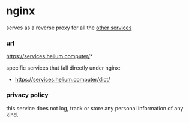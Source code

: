 # nginx
serves as a reverse proxy for all the [other services](../)

### url
https://services.helium.computer/*

specific services that fall directly under nginx:
- https://services.helium.computer/dict/

### privacy policy
this service does not log, track or store any personal information of any kind.
